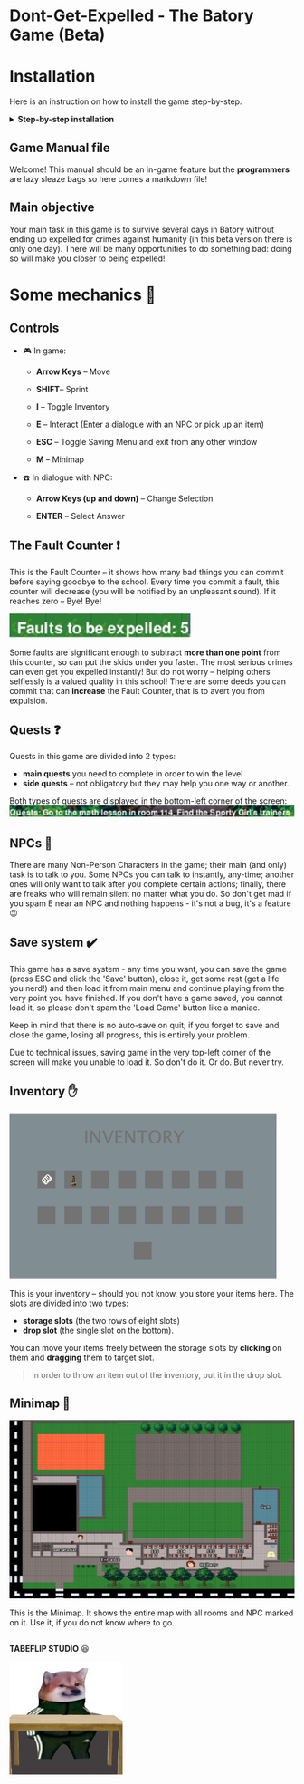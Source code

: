 # Dont-Get-Expelled - The Batory Game (Beta)

# Installation

Here is an instruction on how
to install the game step-by-step.

<details>
<summary><b>Step-by-step installation</b></summary>

## Install the game

When downloading materials to your laptop, it is easiest to download the entire repository.
To do this, go to the GitHub page for the game, click on the green Code button, then download the repository as a ZIP file.

![github installation](https://raw.githubusercontent.com/TableFlipStudio/Dont-Get-Expelled/main/gamefiles/images/manual_images/install_repo.png)

### Unzip the game

Use your favorite unzip tool to unzip the game files onto your computer.

### Install Python (if not already installed)

Go to Python's website (<https://www.python.org>), then **Downloads** section and
click the *Download* button. Save the installation file and open it. Follow instructions
of the Python installer. **Make sure that the *add Python to Path* box is checked, otherwise you will have to do several more things you don't want to do** (Forgot to do it anyway? See the Q&A section for instructions on how to fix it).
![python and path](https://raw.githubusercontent.com/TabeFlipStudio/Dont-Get-Expelled/main/gamefiles/images/manual_images/python_install.png)

### Install Python libraries

*Don't Get Expelled!* needs several important files to run properly. In order to install them:

1. Go to *Start*, find the search box and type *cmd*, then press Enter.
2. You should see something like this
![commandline](https://raw.githubusercontent.com/TabeFlipStudio/Dont-Get-Expelled/main/gamefiles/images/manual_images/cmd.png)
3. Type the following lines:

- `python -m pip install --user pygame pytmx` and press Enter.

Make sure to type in exactly these, without any typos. After pressing Enter both times, you should see something like this:

![instaling libraries](https://raw.githubusercontent.com/TabeFlipStudio/Dont-Get-Expelled/main/gamefiles/images/manual_images/libs.png)

4. Close the black window

## To run the game you need to double click on the 'dontgetexpelled.py' file in 'gamefiles' folder in your game's directory (Dont-Get-Expelled)


## :question: Q&A


- <details><summary>You don't have the latest version of the game:</summary>

    If you are having trouble running the game, or see an error message saying that the game is out of date (look up), you can try to update the game by repeating the process form the installation tab.
  </details>

- <details><summary>You've forgotten to add Python to PATH:</summary>

    1. Go to *Start*, find the search box, type *python*
    2. You should see something like this:
    ![finding python](https://raw.githubusercontent.com/TabeFlipStudio/Dont-Get-Expelled/main/gamefiles/images/manual_images/finding_python.png)
    3. Find *Python 3.9 (64-bit)* (the numbers are not important at all - it
    might be 3.10 (32-bit) or whatever else, depending on the version of Python
    on your computer) and **right-click** it
    4. Click *Otwórz lokalizację pliku*
    5. You should see something like this:
    ![Python lnk dir](https://raw.githubusercontent.com/TabeFlipStudio/Dont-Get-Expelled/main/gamefiles/images/manual_images/python_env.png)
    (if instead you see something like in point 7., skip point 6.)
    6. Repeat steps 3. and 4.
    7. You should see something like this:
    ![Python environment](https://raw.githubusercontent.com/TabeFlipStudio/Dont-Get-Expelled/main/gamefiles/images/manual_images/python_env2.png)
    8. Copy the path above (highlighted on blue)
    9. Go again to *Start*, find the search box and type *zmienne środowiskowe* (english: *environmental variables*)
    10. You should see this:
    ![Advanced system settings](https://raw.githubusercontent.com/TabeFlipStudio/Dont-Get-Expelled/main/gamefiles/images/manual_images/adv_sys_set.png)
    11. Click *Zmienne środowiskowe...*
    12. You should see something like this:
    ![env vars](https://raw.githubusercontent.com/TabeFlipStudio/Dont-Get-Expelled/main/gamefiles/images/manual_images/envars.png)
    :exclamation: **WARNING: Be careful not to delete anything here, or you might damage your operating system!** :exclamation:
    13. In the top box, find *Path* (highlighted on blue) and **double-click** it
    14. See something like this:
    ![PATH](https://raw.githubusercontent.com/TabeFlipStudio/Dont-Get-Expelled/main/gamefiles/images/manual_images/PATH.png)
    15. Click *Nowy*
    16. Paste the path from point 8.
    17. Click *OK*
    18. Click *OK* again
    19. ...and yet again (you should have got rid of all tabs opened from point 9 and on)
    20. You have successfully added Python to PATH. Phew, that was easy!
  </details>
  </details>

## Game Manual file

Welcome! This manual should be an in-game feature but the **programmers** are lazy sleaze bags so here comes a markdown file!

## Main objective

Your main task in this game is to survive several days in Batory without ending up expelled for crimes against humanity (in this beta version there is only one day). There will be many opportunities to do something bad: doing so will make you closer to being expelled!

# Some mechanics :wrench:

## Controls

- :video_game: In game:
  - **Arrow Keys** – Move

  - **SHIFT**– Sprint

  - **I** – Toggle Inventory

  - **E** – Interact (Enter a dialogue with an NPC or pick up an item)

  - **ESC** – Toggle Saving Menu and exit from any other window

  - **M** – Minimap

- :phone:  In dialogue with NPC:
  - **Arrow Keys (up and down)** – Change Selection

  - **ENTER** – Select Answer

## The Fault Counter :exclamation:

This is the Fault Counter – it shows how many bad things you can commit before saying goodbye to the school. Every time you commit a fault, this counter will decrease (you will be notified by an unpleasant sound). If it reaches zero – Bye! Bye!

![the corner img](https://raw.githubusercontent.com/TabeFlipStudio/Dont-Get-Expelled/main/gamefiles/images/manual_images/faults.png)

Some faults are significant enough to subtract **more than one point** from this counter, so can put the skids under you faster. The most serious crimes can even get you expelled instantly! But do not worry – helping others selflessly is a valued quality in this school! There are some deeds you can commit that can **increase** the Fault Counter, that is to avert you from expulsion.

## Quests  :question:

Quests in this game are divided into 2 types:

- **main quests** you need to complete in order to win the level
- **side quests** – not obligatory but they may help you one way or another.

Both types of quests are displayed in the bottom-left corner of the screen:
![Quests](https://raw.githubusercontent.com/TabeFlipStudio/Dont-Get-Expelled/main/gamefiles/images/manual_images/quests.png)

## NPCs :bust_in_silhouette:

There are many Non-Person Characters in the game; their main (and only) task is
to talk to you. Some NPCs you can talk to instantly, any-time; another ones will only
want to talk after you complete certain actions; finally, there are freaks who will remain silent no matter what you do.
So don't get mad if you spam E near an NPC and nothing happens - it's not a bug, it's a feature :wink:

## Save system :heavy_check_mark:

This game has a save system - any time you want, you can save the game (press ESC and click the 'Save' button), close it,
get some rest (get a life you nerd!) and then load it from main menu and continue
playing from the very point you have finished. If you don't have a game saved,
you cannot load it, so please don't spam the 'Load Game' button like a maniac.

Keep in mind that there is no auto-save on quit; if you forget to save and close the game, losing all progress,
this is entirely your problem.

Due to technical issues, saving game in the very top-left corner of the screen
will make you unable to load it. So don't do it. Or do. But never try.

## Inventory  :hand:

![inventory](https://raw.githubusercontent.com/TabeFlipStudio/Dont-Get-Expelled/main/gamefiles/images/manual_images/inventory.png)

This is your inventory – should you not know, you store your items here.
The slots are divided into two types:

- **storage slots** (the two rows of eight slots)
- **drop slot** (the single slot on the bottom).

You can move your items freely between the storage slots by **clicking** on them and **dragging** them to target slot.
> In order to throw an item out of the inventory, put it in the drop slot.

## Minimap  :round_pushpin:

![minimap](https://raw.githubusercontent.com/TabeFlipStudio/Dont-Get-Expelled/main/gamefiles/images/manual_images/minimap.png)

This is the Minimap. It shows the entire map with all rooms and NPC marked on it. Use it, if you do not know where to go.

##

[^1]:
 **TABEFLIP STUDIO** :laughing:

![studio](https://raw.githubusercontent.com/TabeFlipStudio/Dont-Get-Expelled/main/gamefiles/images/logo.jpeg)
